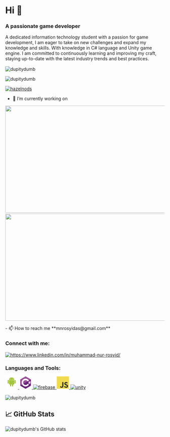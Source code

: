 <h1 >Hi 👋</h1>
<h3 >A passionate game developer</h3>
<p> A dedicated information technology student with a passion for game development, I am eager to take on new challenges and expand my knowledge and skills. With knowledge in C# language and Unity game engine. I am committed to continuously learning and improving my craft, staying up-to-date with the latest industry trends and best practices.</p>


<p><img align="center" src="https://github-readme-streak-stats.herokuapp.com/?user=dupitydumb&" alt="dupitydumb" /></p>
<p align="left"> <img src="https://komarev.com/ghpvc/?username=dupitydumb&label=Profile%20views&color=0e75b6&style=flat" alt="dupitydumb" /> </p>

<p align="left"> <a href="https://twitter.com/hazelnods" target="blank"><img src="https://img.shields.io/twitter/follow/hazelnods?logo=twitter&style=for-the-badge" alt="hazelnods" /></a> </p>

- 🔭 I’m currently working on 
<p align="center">
  <img width="600px" height="338" src="https://github.com/dupitydumb/Cocoki/assets/37872714/ae777c1c-d76e-4b96-bca6-0abce7e4d88d">
  <img align="center" width="600px" height="338" src="https://github.com/dupitydumb/HexagonalPuzzle/assets/37872714/953929ba-e7ec-47c4-a5e8-8ee704da3860">
  <p align="center"></p>
</p>
- 📫 How to reach me **mnrosyidas@gmail.com**

<h3 align="left">Connect with me:</h3>
<p align="left">
<a href="https://linkedin.com/in/https://www.linkedin.com/in/muhammad-nur-rosyid/" target="blank"><img align="center" src="https://raw.githubusercontent.com/rahuldkjain/github-profile-readme-generator/master/src/images/icons/Social/linked-in-alt.svg" alt="https://www.linkedin.com/in/muhammad-nur-rosyid/" height="30" width="40" /></a>
</p>

<h3 align="left">Languages and Tools:</h3>
<p align="left"> <a href="https://developer.android.com" target="_blank" rel="noreferrer"> <img src="https://raw.githubusercontent.com/devicons/devicon/master/icons/android/android-original-wordmark.svg" alt="android" width="40" height="40"/> </a> <a href="https://www.w3schools.com/cs/" target="_blank" rel="noreferrer"> <img src="https://raw.githubusercontent.com/devicons/devicon/master/icons/csharp/csharp-original.svg" alt="csharp" width="40" height="40"/> </a> <a href="https://firebase.google.com/" target="_blank" rel="noreferrer"> <img src="https://www.vectorlogo.zone/logos/firebase/firebase-icon.svg" alt="firebase" width="40" height="40"/> </a> <a href="https://developer.mozilla.org/en-US/docs/Web/JavaScript" target="_blank" rel="noreferrer"> <img src="https://raw.githubusercontent.com/devicons/devicon/master/icons/javascript/javascript-original.svg" alt="javascript" width="40" height="40"/> </a> <a href="https://unity.com/" target="_blank" rel="noreferrer"> <img src="https://www.vectorlogo.zone/logos/unity3d/unity3d-icon.svg" alt="unity" width="40" height="40"/> </a> </p>

<img align="center" src="https://github-readme-stats.vercel.app/api/top-langs?username=dupitydumb&show_icons=true&locale=en&layout=compact" alt="dupitydumb" />

## 📈 GitHub Stats

![dupitydumb's GitHub stats](https://github-readme-stats.vercel.app/api?username=dupitydumb&show_icons=true&theme=radical)

